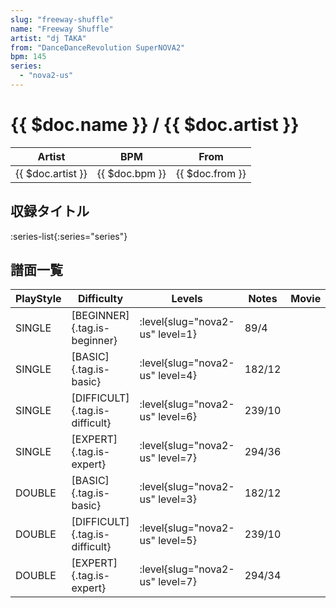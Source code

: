 ```yaml
---
slug: "freeway-shuffle"
name: "Freeway Shuffle"
artist: "dj TAKA"
from: "DanceDanceRevolution SuperNOVA2"
bpm: 145
series:
  - "nova2-us"
---
```


# {{ $doc.name }} / {{ $doc.artist }}

|Artist|BPM|From|
|------|---|----|
|{{ $doc.artist }}|{{ $doc.bpm }}|{{ $doc.from }}|

## 収録タイトル

:series-list{:series="series"}

## 譜面一覧

|PlayStyle|Difficulty|Levels|Notes|Movie|
|---------|----------|------|-----|-----|
|SINGLE|[BEGINNER]{.tag.is-beginner}|<div class="field is-grouped is-grouped-multiline">:level{slug="nova2-us" level=1}</div>|89/4||
|SINGLE|[BASIC]{.tag.is-basic}|<div class="field is-grouped is-grouped-multiline">:level{slug="nova2-us" level=4}</div>|182/12||
|SINGLE|[DIFFICULT]{.tag.is-difficult}|<div class="field is-grouped is-grouped-multiline">:level{slug="nova2-us" level=6}</div>|239/10||
|SINGLE|[EXPERT]{.tag.is-expert}|<div class="field is-grouped is-grouped-multiline">:level{slug="nova2-us" level=7}</div>|294/36||
|DOUBLE|[BASIC]{.tag.is-basic}|<div class="field is-grouped is-grouped-multiline">:level{slug="nova2-us" level=3}</div>|182/12||
|DOUBLE|[DIFFICULT]{.tag.is-difficult}|<div class="field is-grouped is-grouped-multiline">:level{slug="nova2-us" level=5}</div>|239/10||
|DOUBLE|[EXPERT]{.tag.is-expert}|<div class="field is-grouped is-grouped-multiline">:level{slug="nova2-us" level=7}</div>|294/34||
